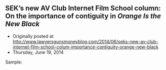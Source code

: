 ## SEK’s new AV Club Internet Film School column: On the importance of contiguity in <em>Orange Is the New Black</em>

 * Originally posted at http://www.lawyersgunsmoneyblog.com/2014/06/seks-new-av-club-internet-film-school-colum-importance-contiguity-orange-new-black
 * Thursday, June 19, 2014

Sample: